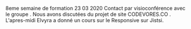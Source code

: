 8eme semaine de formation
23 03 2020
Contact par visioconférence avec le groupe .
Nous avons discutées du projet de site CODEVORES.CO .
L'apres-midi Elvyra a donné un cours sur le Responsive sur Jistsi.

